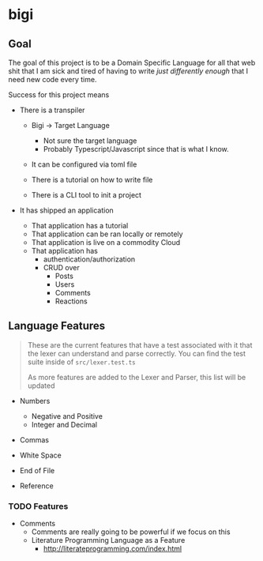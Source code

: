 # bigi

## Goal

The goal of this project is to be a Domain Specific Language for all that
web shit that I am sick and tired of having to write _just differently enough_
that I need new code every time.

Success for this project means

- There is a transpiler

  - Bigi -> Target Language

    - Not sure the target language
    - Probably Typescript/Javascript since
      that is what I know.

  - It can be configured via toml file
  - There is a tutorial on how to write file
  - There is a CLI tool to init a project

- It has shipped an application
  - That application has a tutorial
  - That application can be ran locally or remotely
  - That application is live on a commodity Cloud
  - That application has
    - authentication/authorization
    - CRUD over
      - Posts
      - Users
      - Comments
      - Reactions

## Language Features

> These are the current features that have a test associated with
> it that the lexer can understand and parse correctly. You can find
> the test suite inside of `src/lexer.test.ts`
>
> As more features are added to the Lexer and Parser, this list will
> be updated

- Numbers

  - Negative and Positive
  - Integer and Decimal

- Commas
- White Space
- End of File
- Reference

### TODO Features

- Comments
  - Comments are really going to be powerful if we focus on this
  - Literature Programming Language as a Feature
    - http://literateprogramming.com/index.html
